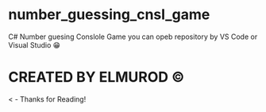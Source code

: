 # number_guessing_cnsl_game
C# Number guesing Conslole Game
you can opeb repository by VS Code or Visual Studio 😁

# CREATED BY ELMUROD ©
< - Thanks for Reading!
